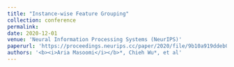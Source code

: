 ```yaml
---
title: "Instance-wise Feature Grouping"
collection: conference
permalink: 
date: 2020-12-01
venue: 'Neural Information Processing Systems (NeurIPS)'
paperurl: 'https://proceedings.neurips.cc/paper/2020/file/9b10a919ddeb07e103dc05ff523afe38-Paper.pdf'
authors: '<b><i>Aria Masoomi</i></b>*, Chieh Wu*, et al'
---
```

